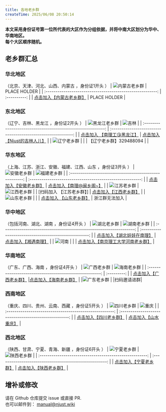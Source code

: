 ```yaml
---
title: 各地老乡群
createTime: 2025/06/08 20:50:14
---
```


**本文采用身份证号第一位所代表的大区作为分组依据，并将中南大区划分为华中、华南地区。**   
**每个大区顺序随机。**
## 老乡群汇总
### 华北地区
（北京、天津、河北、山西、内蒙古 ，身份证1开头 ）
|         ![内蒙古老乡群](ststic\老乡群_内蒙古.jpg)          | PLACE HOLDER |
| :--------------------------------------------------------: | :----------: |
| [点击加入【内蒙古老乡群】](https://qm.qq.com/q/vpVDLqnHVY) | PLACE HOLDER |


### 东北地区
（辽宁、吉林、黑龙江 ，身份证2开头 ）
|          ![黑龙江老乡群](ststic\老乡群_黑龙江.jpg)           |                ![吉林](ststic\老乡群_吉林.jpg)                |
| :----------------------------------------------------------: | :-----------------------------------------------------------: |
| [点击加入 【南理工😘黑龙江】](https://qm.qq.com/q/LCZSp0pIUA) | [点击加入【Njust的吉林人儿】](https://qm.qq.com/q/mJq9ua4Vtm) |
|            ![辽宁老乡群](ststic\老乡群_辽宁.jpg)             |                                                               |
|                   【辽宁老乡群】329488094                    |                                                               |

### 华东地区
（上海、江苏、浙江、安徽、福建、江西、山东 ，身份证3开头 ）
|          ![安徽老乡群](ststic\老乡群_安徽.jpg)           |           ![福建老乡群](ststic\老乡群_福建.jpg)            |
| :------------------------------------------------------: | :--------------------------------------------------------: |
| [点击加入【安徽老乡群】](https://qm.qq.com/q/tiIDRrM6U8) | [点击加入【南理@闽乡阁~】](https://qm.qq.com/q/aXtq2oJGGQ) |
|          ![江苏老乡群](ststic\老乡群_江苏.jpg)           |           ![江西老乡群](ststic\老乡群_江西.jpg)            |
|               [扫码加入 【江苏老乡群】]              |  [点击加入【江西老乡群】](https://qm.qq.com/q/EYHmqhsFCU)  |
|          ![山东老乡群](ststic\老乡群_山东.png)           |                    |
|               [点击加入 【山东老乡群】](https://qm.qq.com/q/FjhvvSqXss)                |  浙江群无法加入 |


### 华中地区
（包括河南、湖北、湖南 ，身份证4开头 ）
|                ![湖北老乡群](ststic\老乡群_湖北.jpg)                 |         ![湖南老乡群](ststic\老乡群_湖南.jpg)          |
| :------------------------------------------------------------------: | :----------------------------------------------------: |
|     [点击加入【湖北娃娃在南理】](https://qm.qq.com/q/xcLYsFBIES)     | [点击加入【湘遇南理】](https://qm.qq.com/q/17oe9zVNTa) |
|                   ![河南](ststic\老乡群_河南.jpg)                    |                                                        |
| [点击加入【南京理工大学河南老乡群】](https://qm.qq.com/q/ugifMbUiOI) |

### 华南地区
（广东、广西、海南 ，身份证4开头 ）
|          ![广西老乡群](ststic\老乡群_广西.jpg)           |    ![海南老乡群](ststic\老乡群_海南.jpg)       |
| :------------------------------------------------------: | :---------: |
| [点击加入【广西老乡群】](https://qm.qq.com/q/meiqMgOH3G) |[点击加入【海南老乡群】](https://qm.qq.com/q/hZIUuh2eUo) |
|![广东老乡群](ststic\老乡群_广东.jpg)  |
|扫码邀请进群|

### 西南地区
（重庆、四川、贵州、云南、西藏 ，身份证5开头 ）
|          ![四川老乡群](ststic\老乡群_四川.jpg)           |            ![重庆](ststic\老乡群_重庆.jpg)             |
| :------------------------------------------------------: | :----------------------------------------------------: |
| [点击加入【四川老乡群】](https://qm.qq.com/q/8qtz4vZl84) | [点击加入【山水重庆】](https://qm.qq.com/q/uW7RHS8doY) |


### 西北地区
（陕西、甘肃、宁夏、青海、新疆 ，身份证6开头 ）
|          ![宁夏老乡群](ststic\老乡群_宁夏.jpg)           |          ![陕西老乡群](ststic\老乡群_陕西.jpg)           |
| :------------------------------------------------------: | :------------------------------------------------------: |
| [点击加入【宁夏老乡群】](https://qm.qq.com/q/ZKhOFlTg4e) | [点击加入【陕西老乡群】](https://qm.qq.com/q/UtpetstAuO) |

## 增补或修改
请在 Github 仓库提交 issue 或直接 PR.   
也可以邮件到：
[manual@njust.wiki](mailto:manual@njust.wiki)